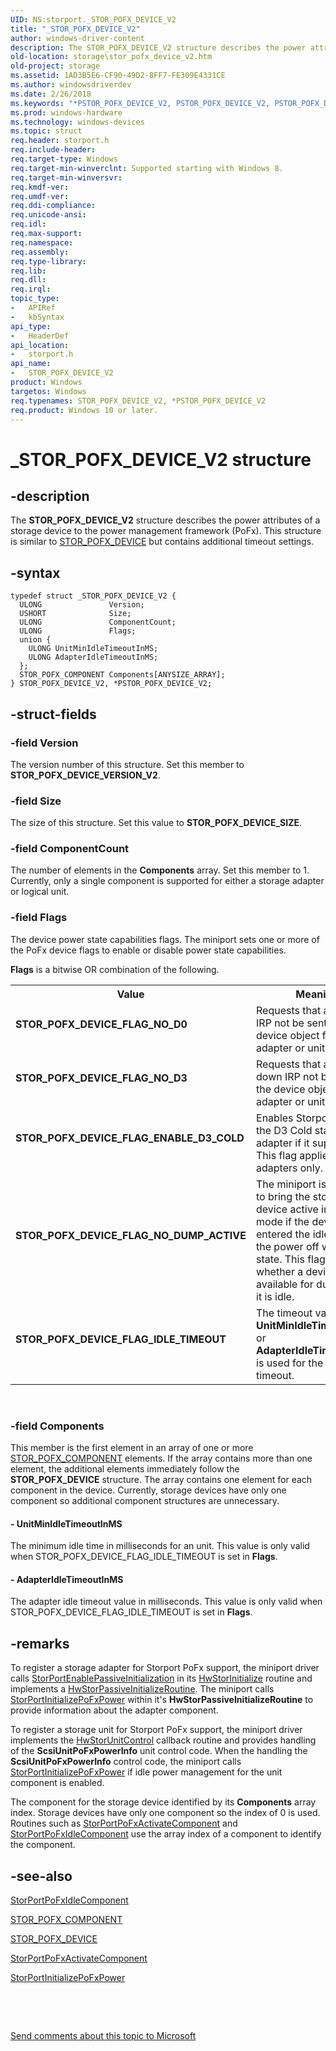 ```yaml
---
UID: NS:storport._STOR_POFX_DEVICE_V2
title: "_STOR_POFX_DEVICE_V2"
author: windows-driver-content
description: The STOR_POFX_DEVICE_V2 structure describes the power attributes of a storage device to the power management framework (PoFx).
old-location: storage\stor_pofx_device_v2.htm
old-project: storage
ms.assetid: 1AD3B5E6-CF90-49D2-8FF7-FE309E4331CE
ms.author: windowsdriverdev
ms.date: 2/26/2018
ms.keywords: "*PSTOR_POFX_DEVICE_V2, PSTOR_POFX_DEVICE_V2, PSTOR_POFX_DEVICE_V2 structure pointer [Storage Devices], STOR_POFX_DEVICE_FLAG_ENABLE_D3_COLD, STOR_POFX_DEVICE_FLAG_IDLE_TIMEOUT, STOR_POFX_DEVICE_FLAG_NO_D0, STOR_POFX_DEVICE_FLAG_NO_D3, STOR_POFX_DEVICE_FLAG_NO_DUMP_ACTIVE, STOR_POFX_DEVICE_V2, STOR_POFX_DEVICE_V2 structure [Storage Devices], _STOR_POFX_DEVICE_V2, storage.stor_pofx_device_v2, storport/PSTOR_POFX_DEVICE_V2, storport/STOR_POFX_DEVICE_V2"
ms.prod: windows-hardware
ms.technology: windows-devices
ms.topic: struct
req.header: storport.h
req.include-header: 
req.target-type: Windows
req.target-min-winverclnt: Supported starting with Windows 8.
req.target-min-winversvr: 
req.kmdf-ver: 
req.umdf-ver: 
req.ddi-compliance: 
req.unicode-ansi: 
req.idl: 
req.max-support: 
req.namespace: 
req.assembly: 
req.type-library: 
req.lib: 
req.dll: 
req.irql: 
topic_type:
-	APIRef
-	kbSyntax
api_type:
-	HeaderDef
api_location:
-	storport.h
api_name:
-	STOR_POFX_DEVICE_V2
product: Windows
targetos: Windows
req.typenames: STOR_POFX_DEVICE_V2, *PSTOR_POFX_DEVICE_V2
req.product: Windows 10 or later.
---
```


# _STOR_POFX_DEVICE_V2 structure


## -description


The <b>STOR_POFX_DEVICE_V2</b> structure describes the power attributes of a storage device to the power management framework (PoFx). This structure is similar to <a href="..\storport\ns-storport-_stor_pofx_device.md">STOR_POFX_DEVICE</a> but contains additional timeout settings.


## -syntax


````
typedef struct _STOR_POFX_DEVICE_V2 {
  ULONG               Version;
  USHORT              Size;
  ULONG               ComponentCount;
  ULONG               Flags;
  union {
    ULONG UnitMinIdleTimeoutInMS;
    ULONG AdapterIdleTimeoutInMS;
  };
  STOR_POFX_COMPONENT Components[ANYSIZE_ARRAY];
} STOR_POFX_DEVICE_V2, *PSTOR_POFX_DEVICE_V2;
````


## -struct-fields




### -field Version

The version number of this structure. Set this member to <b>STOR_POFX_DEVICE_VERSION_V2</b>.


### -field Size

The size of this structure. Set this value to <b>STOR_POFX_DEVICE_SIZE</b>.


### -field ComponentCount

The number of elements in the <b>Components</b> array. Set this member to 1. Currently, only a single component is supported for either a storage adapter or logical unit.


### -field Flags

The device power state capabilities flags. The miniport sets one or more of the PoFx device flags to enable or disable power state capabilities.


<b>Flags</b> is a bitwise OR combination of the following.



<table>
<tr>
<th>Value</th>
<th>Meaning</th>
</tr>
<tr>
<td width="40%"><a id="STOR_POFX_DEVICE_FLAG_NO_D0"></a><a id="stor_pofx_device_flag_no_d0"></a><dl>
<dt><b>STOR_POFX_DEVICE_FLAG_NO_D0</b></dt>
</dl>
</td>
<td width="60%">
Requests that a  power up IRP not be sent to the device object for the adapter or unit.

</td>
</tr>
<tr>
<td width="40%"><a id="STOR_POFX_DEVICE_FLAG_NO_D3"></a><a id="stor_pofx_device_flag_no_d3"></a><dl>
<dt><b>STOR_POFX_DEVICE_FLAG_NO_D3</b></dt>
</dl>
</td>
<td width="60%">
Requests that a  power down IRP not be sent to the device object for the adapter or unit.

</td>
</tr>
<tr>
<td width="40%"><a id="STOR_POFX_DEVICE_FLAG_ENABLE_D3_COLD"></a><a id="stor_pofx_device_flag_enable_d3_cold"></a><dl>
<dt><b>STOR_POFX_DEVICE_FLAG_ENABLE_D3_COLD</b></dt>
</dl>
</td>
<td width="60%">
Enables Storport to set the D3 Cold state for the adapter if
  it supports it. This flag applies to adapters only.

</td>
</tr>
<tr>
<td width="40%"><a id="STOR_POFX_DEVICE_FLAG_NO_DUMP_ACTIVE"></a><a id="stor_pofx_device_flag_no_dump_active"></a><dl>
<dt><b>STOR_POFX_DEVICE_FLAG_NO_DUMP_ACTIVE</b></dt>
</dl>
</td>
<td width="60%">
The miniport is not able to bring the storage device active in dump mode if the device has entered the idle state or the power off when idle state.
This flag indicates whether a device is available for dump when it is idle.

</td>
</tr>
<tr>
<td width="40%"><a id="STOR_POFX_DEVICE_FLAG_IDLE_TIMEOUT"></a><a id="stor_pofx_device_flag_idle_timeout"></a><dl>
<dt><b>STOR_POFX_DEVICE_FLAG_IDLE_TIMEOUT</b></dt>
</dl>
</td>
<td width="60%">
The timeout value in <b>UnitMinIdleTimeoutInMS</b>  or <b>AdapterIdleTimeoutInMS</b> is used for the D3 idle timeout.

</td>
</tr>
</table>
 


### -field Components

This member is the first element in an array of one or more <a href="..\wdm\ns-wdm-_po_fx_component_v2.md">STOR_POFX_COMPONENT</a> elements. If the array contains more than one element, the additional elements immediately follow the <b>STOR_POFX_DEVICE</b> structure. The array contains one element for each component in the device.  Currently, storage devices have only  one component so additional component structures are unnecessary.


#### - UnitMinIdleTimeoutInMS

The minimum idle time in milliseconds for an unit. This value is only valid when STOR_POFX_DEVICE_FLAG_IDLE_TIMEOUT is set in <b>Flags</b>.


#### - AdapterIdleTimeoutInMS

The adapter idle timeout value in milliseconds. This value is only valid when STOR_POFX_DEVICE_FLAG_IDLE_TIMEOUT is set in <b>Flags</b>.


## -remarks



To register a storage adapter for Storport PoFx support, the miniport driver calls <a href="..\storport\nf-storport-storportenablepassiveinitialization.md">StorPortEnablePassiveInitialization</a> in its <a href="..\storport\nc-storport-hw_initialize.md">HwStorInitialize</a> routine and implements a <a href="..\storport\nc-storport-hw_passive_initialize_routine.md">HwStorPassiveInitializeRoutine</a>. The miniport calls <a href="..\storport\nf-storport-storportinitializepofxpower.md">StorPortInitializePoFxPower</a> within it's <b>HwStorPassiveInitializeRoutine</b> to provide information about the adapter component.

To register a storage unit for Storport PoFx support, the miniport driver implements the <a href="..\storport\nc-storport-hw_unit_control.md">HwStorUnitControl</a> callback routine and provides handling of the <b>ScsiUnitPoFxPowerInfo</b> unit control code. When the handling the <b>ScsiUnitPoFxPowerInfo</b> control code, the miniport calls <a href="..\storport\nf-storport-storportinitializepofxpower.md">StorPortInitializePoFxPower</a> if idle power management for the unit component is enabled.

The component for the storage device identified by its <b>Components</b> array index. Storage devices have only one component so the index of 0 is used.  Routines such as  <a href="..\storport\nf-storport-storportpofxactivatecomponent.md">StorPortPoFxActivateComponent</a> and <a href="..\storport\nf-storport-storportpofxidlecomponent.md">StorPortPoFxIdleComponent</a> use the array index of a component to identify the component.




## -see-also

<a href="..\storport\nf-storport-storportpofxidlecomponent.md">StorPortPoFxIdleComponent</a>



<a href="..\wdm\ns-wdm-_po_fx_component_v2.md">STOR_POFX_COMPONENT</a>



<a href="..\storport\ns-storport-_stor_pofx_device.md">STOR_POFX_DEVICE</a>



<a href="..\storport\nf-storport-storportpofxactivatecomponent.md">StorPortPoFxActivateComponent</a>



<a href="..\storport\nf-storport-storportinitializepofxpower.md">StorPortInitializePoFxPower</a>



 

 

<a href="mailto:wsddocfb@microsoft.com?subject=Documentation%20feedback [storage\storage]:%20STOR_POFX_DEVICE_V2 structure%20 RELEASE:%20(2/26/2018)&amp;body=%0A%0APRIVACY STATEMENT%0A%0AWe use your feedback to improve the documentation. We don't use your email address for any other purpose, and we'll remove your email address from our system after the issue that you're reporting is fixed. While we're working to fix this issue, we might send you an email message to ask for more info. Later, we might also send you an email message to let you know that we've addressed your feedback.%0A%0AFor more info about Microsoft's privacy policy, see http://privacy.microsoft.com/en-us/default.aspx." title="Send comments about this topic to Microsoft">Send comments about this topic to Microsoft</a>

